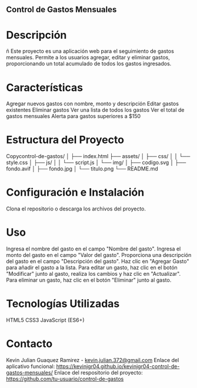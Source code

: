 ## Control de Gastos Mensuales

# Descripción
ñ
Este proyecto es una aplicación web para el seguimiento de gastos mensuales. Permite a los usuarios agregar, editar y eliminar gastos, proporcionando un total acumulado de todos los gastos ingresados.

# Características

Agregar nuevos gastos con nombre, monto y descripción
Editar gastos existentes
Eliminar gastos
Ver una lista de todos los gastos
Ver el total de gastos mensuales
Alerta para gastos superiores a $150

# Estructura del Proyecto

Copycontrol-de-gastos/
│
├── index.html
├── assets/
│   ├── css/
│   │   └── style.css
│   ├── js/
│   │   └── script.js
│   └── img/
│       ├── codigo.svg
│       ├── fondo.avif
│       ├── fondo.jpg
│       └── titulo.png
└── README.md

# Configuración e Instalación

Clona el repositorio o descarga los archivos del proyecto.


# Uso

Ingresa el nombre del gasto en el campo "Nombre del gasto".
Ingresa el monto del gasto en el campo "Valor del gasto".
Proporciona una descripción del gasto en el campo "Descripción del gasto".
Haz clic en "Agregar Gasto" para añadir el gasto a la lista.
Para editar un gasto, haz clic en el botón "Modificar" junto al gasto, realiza los cambios y haz clic en "Actualizar".
Para eliminar un gasto, haz clic en el botón "Eliminar" junto al gasto.

# Tecnologías Utilizadas

HTML5
CSS3
JavaScript (ES6+)



# Contacto

Kevin Julian Guaquez Ramirez - kevin.julian.372@gmail.com
Enlace del aplicativo funcional: https://kevinjgr04.github.io/kevinjgr04-control-de-gastos-mensuales/
Enlace del respositorio del proyecto: https://github.com/tu-usuario/control-de-gastos
